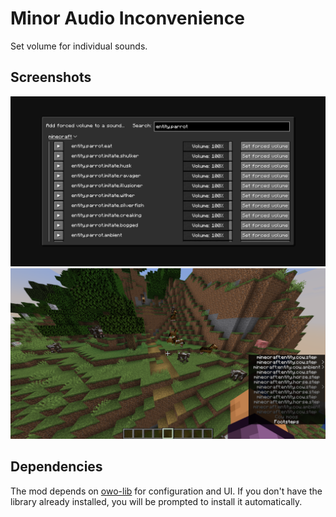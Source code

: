 # Minor Audio Inconvenience

Set volume for individual sounds.

## Screenshots
!["Add forced volume to a sound" Menu](https://raw.githubusercontent.com/dotPast/MinorAudioInconvenience/refs/heads/main/assets/Add%20Screen.png)
!["Show all sounds in subtitles" Option](https://raw.githubusercontent.com/dotPast/MinorAudioInconvenience/refs/heads/main/assets/Subtitles.png)

## Dependencies
The mod depends on [owo-lib](https://github.com/wisp-forest/owo-lib) for configuration and UI. If you don't have the library already installed, you will be prompted to install it automatically.

